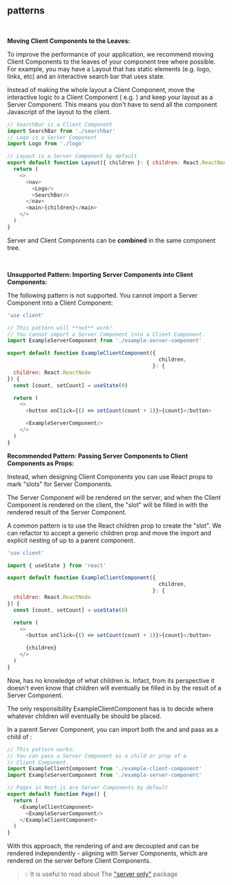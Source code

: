 ## patterns

&nbsp;
&nbsp;
&nbsp;

**Moving Client Components to the Leaves:**
&nbsp;
&nbsp;
&nbsp;

To improve the performance of your application, we recommend moving Client Components to the leaves of your component
tree where possible.
For example, you may have a Layout that has static elements (e.g. logo, links, etc) and an interactive search bar that
uses state.

Instead of making the whole layout a Client Component, move the interactive logic to a Client Component (
e.g. <SearchBar />) and keep your layout as a Server Component. This means you don't have to send all the component
Javascript of the layout to the client.

```js
// SearchBar is a Client Component
import SearchBar from './searchbar'
// Logo is a Server Component
import Logo from './logo'

// Layout is a Server Component by default
export default function Layout({ children }: { children: React.ReactNode }) {
  return (
    <>
      <nav>
        <Logo/>
        <SearchBar/>
      </nav>
      <main>{children}</main>
    </>
  )
}
```

Server and Client Components can be **combined** in the same component tree.

&nbsp;
&nbsp;
&nbsp;

**Unsupported Pattern: Importing Server Components into Client Components:**
&nbsp;
&nbsp;
&nbsp;

The following pattern is not supported. You cannot import a Server Component into a Client Component:

```js
'use client'

// This pattern will **not** work!
// You cannot import a Server Component into a Client Component.
import ExampleServerComponent from './example-server-component'

export default function ExampleClientComponent({
                                                 children,
                                               }: {
  children: React.ReactNode
}) {
  const [count, setCount] = useState(0)

  return (
    <>
      <button onClick={() => setCount(count + 1)}>{count}</button>

      <ExampleServerComponent/>
    </>
  )
}
```

**Recommended Pattern: Passing Server Components to Client Components as Props:**
&nbsp;
&nbsp;
&nbsp;

Instead, when designing Client Components you can use React props to mark "slots" for Server Components.

The Server Component will be rendered on the server, and when the Client Component is rendered on the client, the "slot"
will be filled in with the rendered result of the Server Component.

A common pattern is to use the React children prop to create the "slot". We can refactor <ExampleClientComponent> to
accept a generic children prop and move the import and explicit nesting of <ExampleClientComponent> up to a parent
component.

```js
'use client'

import { useState } from 'react'

export default function ExampleClientComponent({
                                                 children,
                                               }: {
  children: React.ReactNode
}) {
  const [count, setCount] = useState(0)

  return (
    <>
      <button onClick={() => setCount(count + 1)}>{count}</button>

      {children}
    </>
  )
}
```

Now, <ExampleClientComponent> has no knowledge of what children is. Infact, from its perspective it doesn't even know
that children will eventually be filled in by the result of a Server Component.

The only responsibility ExampleClientComponent has is to decide where whatever children will eventually be should be
placed.

In a parent Server Component, you can import both the <ExampleClientComponent> and <ExampleServerComponent> and
pass <ExampleServerComponent> as a child of <ExampleClientComponent>:

```js
// This pattern works:
// You can pass a Server Component as a child or prop of a
// Client Component.
import ExampleClientComponent from './example-client-component'
import ExampleServerComponent from './example-server-component'

// Pages in Next.js are Server Components by default
export default function Page() {
  return (
    <ExampleClientComponent>
      <ExampleServerComponent/>
    </ExampleClientComponent>
  )
}
```

With this approach, the rendering of <ExampleClientComponent> and <ExampleServerComponent> are decoupled and can be
rendered independently - aligning with Server Components, which are rendered on the server before Client Components.

> 💡 It is useful to read about
> The <a href="https://nextjs.org/docs/getting-started/react-essentials#the-server-only-package" target="_blank">"server
> only"</a> package



